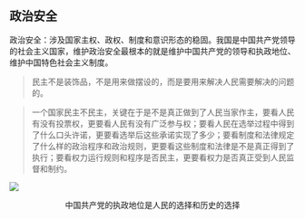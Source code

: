 ## 政治安全

<div grid="~ cols-2 gap-4 text-sm">

<div text-sm>

政治安全：涉及国家主权、政权、制度和意识形态的稳固。我国是中国共产党领导的社会主义国家，维护政治安全最根本的就是维护中国共产党的领导和执政地位、维护中国特色社会主义制度。

> 民主不是装饰品，不是用来做摆设的，而是要用来解决人民需要解决的问题的。

> 一个国家民主不民主，关键在于是不是真正做到了人民当家作主，要看人民有没有投票权，更要看人民有没有广泛参与权；要看人民在选举过程中得到了什么口头许诺，更要看选举后这些承诺实现了多少；要看制度和法律规定了什么样的政治程序和政治规则，更要看这些制度和法律是不是真正得到了执行；要看权力运行规则和程序是否民主，更要看权力是否真正受到人民监督和制约。

</div>

<div flex flex-col justify-center items-center mx-6>

![](https://vip2.loli.io/2023/11/04/msF1XeNDk275gfo.webp)

<center text-sm>中国共产党的执政地位是人民的选择和历史的选择</center>

</div>

</div>

<!-- 

其实95%的中国国民对于政治都是不感兴趣的（官方调查结果），老百姓关心更多的是谁能带自己过上好日子，就支持谁。过去的40多年，改革开放给中国人民带来了美好生活，近些年的反腐败斗争，进一步提升了中国共产党的纯洁性。这些例子印证了中国共产党一党执政、中国共产党领导的多党合作和政治协商制度、中国特色社会主义制度都是可行的。

西方媒体总是喜欢带着有色眼镜观察中国的政治体制和民主情况，独裁、不民主是西方媒体惯用的标签。他们鼓吹全民选举，多党制才是真正的民主。

但事实是多党制下的全民选举，乱象频出。2020年川宝的支持者冲击美国的国会山，给美式民主蒙上了阴影。中国台湾地区的领导人选举，参选人之间的相互抨击，勾心斗角，给中国台湾社会带来了混乱......

多党制是别人的选择，而中国人民的选择目前是一党执政，多党参政议政。

在考研备战政治时，做到过这样一道题目，里面的一段话深得我心，分享给大家。

只要中国共产党继续保持为人民谋幸福、为民族谋复兴的初心和使命，常态化反腐工作，推进共同富裕的逐步落实，跳脱历史兴衰的周期律，长期执政，我是绝对赞同的。

 -->

 <!-- 
 
 习主席曾警醒全党：“如果哪天在我们眼前发生‘颜色革命’那样的复杂局面，我们的干部是不是都能毅然决然站出来捍卫党的领导、捍卫社会主义制度？”

我们这个课堂里面肯定有部分同学已经是党员或者在成为党员的路上，亦或是群众，我希望大家都能自觉地拥护中国共产党的领导和执政地位、维护中国特色社会主义制度。因为稳定是发展的基础，没有稳定的国内环境，发展无从谈起，没有人希望回到军阀混战的年代，过民不聊生的生活。

  -->


<!-- 

政治安全，普通人应该怎么做呢？

1、维护国家的主权独立和领土完整

2、维护政权安全和制度安全

3、维护国家政治秩序稳定和巩固主流意识形态的指导地位。

 -->



